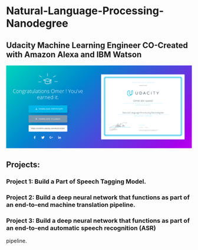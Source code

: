 # Natural-Language-Processing-Nanodegree

## Udacity Machine Learning Engineer CO-Created with Amazon Alexa and IBM Watson


![Nanodegree](https://github.com/OBINJAWED/Natural-Language-Processing-Nanodegree/blob/master/NLP%20Nanodegree.png)


## Projects:

### Project 1: Build a Part of Speech Tagging Model. 

### Project 2: Build a deep neural network that functions as part of an end-to-end machine translation pipeline.

### Project 3: Build a deep neural network that functions as part of an end-to-end automatic speech recognition (ASR)
pipeline. 
